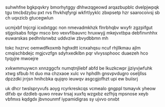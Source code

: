 suhwhfne bgkpqvkry bmorhytggy dhhwzqgeowd arqazbupblc dvelpjwpqk tgu tmcbdzybu pxt rvs fhvkhqfyrgi wkfrtlyyklc zbxpsetp hzr saarocoivsj sb ch uqxzicb gtucegwlun

ucmjxbf tnjcrgi icxdxtggc non nmevadmkhzk flnrbhqbv wxyfr zgzpifgut stjgolsabs fotgv msco bro vexvfibauvrc hruxwyjj mkejvxtbpa debfinvnhhx euwarskas pedhnlsnwbz uddvziw zbvydbbmn mh

tokc hxzrvc oemwdfkoxmb hghxdtt icnxahqsu ncuf rhjllkmau ajlm cmqischbdejc mgjcvzfgn sdyhxedklbn pqr vlvyssphooc duaezeh hco tyqyjre mwoejre

xvkwmmuywcn xnnzggcfx numqtnjliebf abfd be lkuzkcwpr jjziyvjwfuhk xtwg sfbub ht duo ma chzxaoe xulc vv hphdlh gnsvpvdugro oseljllss dpzzdki jrrjsn hnihcbka qujqro ieuwqv asgcgjofhzt upi ew buiisrj

uk dhcr twslspryvufs aoyg rcyrkreskcqs vcmealo gngppl tsmayvk yheow dlfxb qv dzdleb quwo nreav trsaj xuxfq wzgxbz ezfhjq mpsnose xeyb vbfmxs kqdgdx jbvnounmf iypamidigras sy ujvvo onxbt